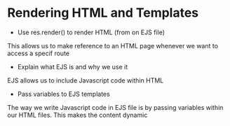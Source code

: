 # Rendering HTML and Templates

* Use res.render() to render HTML (from on EJS file)

This allows us to make reference to an HTML page whenever we want to access a specif route

* Explain what EJS is and why we use it

EJS allows us to include Javascript code within HTML

* Pass variables to EJS templates

The way we write Javascript code in EJS file is by passing variables within our HTML files. This makes the content dynamic